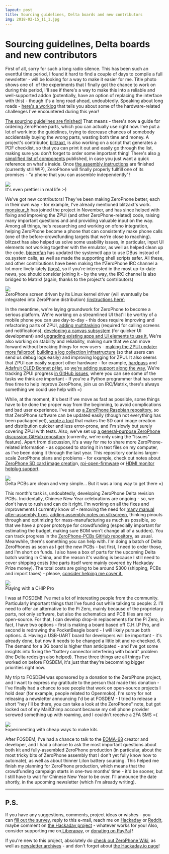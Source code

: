 ```yaml
---
layout: post
title: Sourcing guidelines, Delta boards and new contributors
img: 2018-02-15_11_1.jpg 
---
```


# Sourcing guidelines, Delta boards and new contributors

 First of all, sorry for such a long radio silence. This has been such an eventful time period, I found it hard to find a couple of days to compile a full newsletter - will be looking for a way to make it easier for me. Title photo shows one of  of the experiments that I finally got the chance to work on during this period, I'll see if there's a way to make this into a reliable and well-supported addon (potentially, have an option of replacing the interface with this) - though it's a long road ahead, undoubtedly. Speaking about long roads - [here's a worklog](https://hackaday.io/project/19035/log/93792) that tells you about some of the hardware-related challenges I've encountered during this year!  
   
 [The sourcing guidelines are finished!](https://wiki.zerophone.org/index.php/Sourcing_ZeroPhone_parts) That means - there's now a guide for ordering ZeroPhone parts, which you can actually use right now. I've put a lot of work into the guidelines, trying to decrease chances of somebody accidentally buying the wrong parts, wasting both time and money. A project's contributor, [blitzaxt](https://github.com/blitzaxt), is also working on a script that generates a PDF checklist, so that you can print it out and easily go through the list, making sure you don't forget to order some important thing! There's also [a simplified list of components](https://hackaday.io/project/19035/components) published, in case you just want a quick reference on what's inside. Once [the assembly instructions](https://hackaday.io/project/19035/instructions) are finished (currently still WIP), ZeroPhone will finally properly fullfill one of its promises - "a phone that you can assemble independently"!  
   
 [![](../images/2018-02-15_11_2.gif)](https://gallery.mailchimp.com/055beefeabea5aa48a0c0bc74/images/bf8fac77-2af5-46e0-9331-cf60ebc1c541.gif)  
 It's even prettier in real life :-)  
   
 We've got new contributors! They've been making ZeroPhone better, each in their own way - for example, I've already mentioned blitzaxt's work. [monsieur\_h](https://github.com/monsieurh) has joined the project in November, and has since helped with fixing and improving the ZPUI (and other ZeroPhone-related) code, raising many important questions and and providing valuable input on the way. Among all things, he's researching and working on ofono integration, helping ZeroPhone become a phone that can consistently make phone calls (one of the before-crowdfunding targets that we're close to reaching). blitzaxt has also helped us solve some usability issues, in particular, input UI elements not working together with the emulator, as well as helped clean up the code. [bjoernfan](https://github.com/bjoernfan) has updated the systemctl app to use DBus instead of os.system calls, as well as made the supporting shell scripts safer. All these, and other contributions have been making the #ZeroPhone IRC channel a lot more lively lately [(logs)](http://mozzwald.com/irclog/zerophone/), so if you're interested in the most up-to-date news, you should consider joining it - by the way, the IRC channel is also bridged to Matrix! (again, thanks to the project's contributors)  
   
 ![](../images/2018-02-15_11_3.jpg)  
 ZeroPhone screen driven by its Linux kernel driver (will eventually be integrated into ZeroPhone distribution) [(instructions here)](http://wiki.zerophone.org/index.php/FB_driver_on_SH1106)  
   
 In the meantime, we're laying groundwork for ZeroPhone to become a serious platform. We're working on a streamlined UI that'll be worthy of a mobile phone you can use day-to-day - this does require improving and refactoring parts of ZPUI, [adding multitasking](https://github.com/ZeroPhone/ZPUI/issues/8) (required for calling screens and notifications), [developing a canvas subsystem](https://github.com/ZeroPhone/ZPUI/issues/52) (for quicker UI development) and [upgrading existing apps and UI elements to use it.](https://github.com/ZeroPhone/ZPUI/issues/3) We're also working on stability and reliability, making sure that we can move forward without breaking things for new users - [making the ZPUI updater more failproof](https://wiki.zerophone.org/index.php/Draft:ZPUI_update_from_git), [building a log collection infrastructure](https://wiki.zerophone.org/index.php/Draft:ZPUI_bugreport_system) (so that users can send us debug logs easily) and improving logging for ZPUI. It also seems that ZPUI can easily support other hardware - for example, [hardpass](https://hackaday.io/project/9564) and [Adafruit OLED Bonnet pHat](https://www.adafruit.com/product/3531), so [we're adding support along the way.](https://github.com/ZeroPhone/ZPUI/issues/16) We're tracking ZPUI progress [in GitHub issues](https://github.com/ZeroPhone/ZPUI/issues), where you can see some of the tasks we think are important - If you're a Python programmer that has some free time to help improve ZeroPhone, join us on IRC/Matrix, there's always something we could use help with =)  
   
 While, at the moment, it's best if we move as fast as possible, some things have to be done the proper way from the beginning, to avoid complications and bad user experience. I've set up [a ZeroPhone Raspbian repository](https://wiki.zerophone.org/index.php/ZeroPhone_OS_from_Raspbian#Adding_the_ZeroPhone_repository), so that ZeroPhone software can be updated easily (though not everything has been packaged yet), [wrote a tool](https://github.com/ZeroPhone/SDCardDeploy) that makes the SD card image creation and distribution quicker and less error-prone, and I'm slowly but surely covering ZPUI with tests. Also, we've set up [a general-purpose ZeroPhone discussion GitHub repository](https://github.com/ZeroPhone/Discussion-and-Research/issues) (currently, we're only using the "Issues" feature). Apart from discussion, it's a way for me to share more ZeroPhone-related information - as opposed to storing it in text files on my computer, as I've been doing it through the last year. This repository contains larger-scale ZeroPhone plans and problems - for example, check out notes about [ZeroPhone SD card image creatio](https://github.com/ZeroPhone/Discussion-and-Research/issues/6)n, [rpi-open-firmware](https://github.com/ZeroPhone/Discussion-and-Research/issues/2) or [HDMI monitor hotplug support](https://github.com/ZeroPhone/Discussion-and-Research/issues/3).  
   
 [![](../images/2018-02-15_11_4.jpg)](https://gallery.mailchimp.com/055beefeabea5aa48a0c0bc74/images/e2184ba3-4bd6-45b4-80a5-73ff7a19e19e.jpg)  
 Delta PCBs are clean and very simple... But it was a long way to get there =)  
   
 This month's task is, undoubtedly, developing ZeroPhone Delta revision PCBs. Incidentally, Chinese New Year celebrations are ongoing - so, we don't have to rush and can do it right. I'm working on all the fixes and improvements I currently know of - removing the need for [many manual after-assembly fixes](https://wiki.zerophone.org/index.php/ZeroPhone_assembly_checklist), [adding assembly notes on silkscreen](https://github.com/ZeroPhone/ZeroPhone-PCBs/issues/52), thinking pinouts through and optimizing for mass-manufacturing as much as possible, so that we have a proper prototype for crowdfunding (especially important for estimating the budget, making sure BOM won't change all of a sudden). You can track progress in the [ZeroPhone-PCBs GitHub repository](https://github.com/ZeroPhone/ZeroPhone-PCBs), as usual. Meanwhile, there's something you can help with. I'm doing a batch of Delta ZeroPhones as soon as I get the new PCBs - but first, I need to order those, and I'm short on funds. I also have a box of parts for the upcoming Delta batch waiting in China, and the reason it's waiting is because I still need to cover shipping costs (the parts itself were mainly covered by Hackaday Prize money). The total costs are going to be around $300 (shipping, PCBs and import taxes) - please, [consider helping me cover it.](https://zerophone.github.io/newsletter/help/#donate)  
   
 ![](../images/2018-02-15_11_5.jpg)  
 Playing with a CHIP Pro  
   
 I was at FOSDEM! I've met a lot of interesting people from the community. Particularly important things that I've found out while talking to people:  2. I'll need to offer an alternative to the Pi Zero, mainly because of the proprietary parts, not only software, but also the schematics and PCB files are not open-source. For that, I can develop drop-in replacements for the Pi Zero, in fact, I have two options - first is making a board based off C.H.I.P Pro, and second is redrawing the PocketBeagle board - I will likely pursue both options.
 4. Having a USB-UART board for developers will be important - it's already done, but now it needs to be changed a little bit and re-checked.
 6. The demand for a 3G board is higher than anticipated - and I've got some insights into fixing the "battery connector interfering with board" problem (the Delta redesign also helped).
  Those three things are all things I've worked on before FOSDEM, it's just that they're becomming bigger priorities right now.  
   
 My trip to FOSDEM was sponsored by a donation to the ZeroPhone project, and I want to express my gratitude to the person that made this donation - I've finally had a chance to see people that work on open-source projects I hold dear (for example, people related to Openmoko). I'm sorry for not releasing a newsletter announcing I'd be at FOSDEM - I tried to release a short "hey I'll be there, you can take a look at the ZeroPhone" note, but got locked out of my MailChimp account because my cell phone provider screwed something up with roaming, and I couldn't receive a 2FA SMS =(

![](../images/2018-02-15_11_6.jpg)  
Experimenting with cheap ways to make kits  
   
After FOSDEM, I've had a chance to talk to the [EOMA-68](https://www.crowdsupply.com/eoma68/micro-desktop/) creator and developer, and I had a chance to ask the most important questions about both kit and fully-assembled ZeroPhone production (in particular, about the most tricky bits of ZeroPhone assembly that I don't yet fully know how to automate), as well as about thinner LiIon battery sourcing. This helped me finish my planning for ZeroPhone production, which means that the crowdfunding campaign starts in one-two months' time - it'd be sooner, but I still have to wait for Chinese New Year to be over. I'll announce the date shortly, in the upcoming newsletter (which I'm already writing).

---

## P.S.

 If you have any suggestions, comments, project ideas or wishes - you can [fill out the survey](https://zerophone.github.io/newsletter/survey/), reply to this e-mail, reach me on [Hackaday](https://hackaday.io/CRImier) or [Reddit](https://www.reddit.com/user/CRImier), maybe comment on [the Hackaday project](https://hackaday.io/project/19035) - whatever works for you! Also, consider supporting me on[ Liberapay](https://liberapay.com/zerophone/), or [donating on PayPal](https://www.paypal.me/TheZeroPhone) !  
   
 If you're new to this project, absolutely do [check out ZeroPhone Wiki](http://wiki.zerophone.org), as well as [newsletter archives](https://zerophone.github.io/newsletter/) - and don't forget about [the Hackaday.io page](https://hackaday.io/project/19035)!

  
